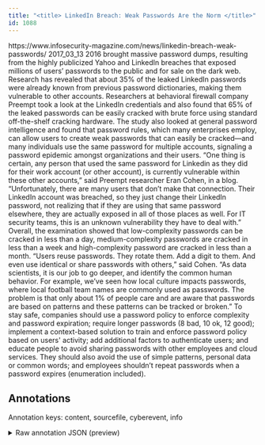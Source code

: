 ```yaml
---
title: "<title> LinkedIn Breach: Weak Passwords Are the Norm </title>"
id: 1088
---
```


<title> LinkedIn Breach: Weak Passwords Are the Norm </title>
<source> https://www.infosecurity-magazine.com/news/linkedin-breach-weak-passwords/ </source>
<date> 2017_03_13 </date>
<text>
2016 brought massive password dumps, resulting from the highly publicized Yahoo and LinkedIn breaches that exposed millions of users’ passwords to the public and for sale on the dark web. Research has revealed that about 35% of the leaked LinkedIn passwords were already known from previous password dictionaries, making them vulnerable to other accounts.
Researchers at behavioral firewall company Preempt took a look at the LinkedIn credentials and also found that 65% of the leaked passwords can be easily cracked with brute force using standard off-the-shelf cracking hardware.
The study also looked at general password intelligence and found that password rules, which many enterprises employ, can allow users to create weak passwords that can easily be cracked—and many individuals use the same password for multiple accounts, signaling a password epidemic amongst organizations and their users.
“One thing is certain, any person that used the same password for Linkedin as they did for their work account (or other account), is currently vulnerable within these other accounts,” said Preempt researcher Eran Cohen, in a blog. “Unfortunately, there are many users that don’t make that connection. Their LinkedIn account was breached, so they just change their LinkedIn password, not realizing that if they are using that same password elsewhere, they are actually exposed in all of those places as well. For IT security teams, this is an unknown vulnerability they have to deal with.”
Overall, the examination showed that low-complexity passwords can be cracked in less than a day, medium-complexity passwords are cracked in less than a week and high-complexity password are cracked in less than a month.
“Users reuse passwords. They rotate them. Add a digit to them. And even use identical or share passwords with others,” said Cohen. “As data scientists, it is our job to go deeper, and identify the common human behavior. For example, we’ve seen how local culture impacts passwords, where local football team names are commonly used as passwords. The problem is that only about 1% of people care and are aware that passwords are based on patterns and these patterns can be tracked or broken.”
To stay safe, companies should use a password policy to enforce complexity and password expiration; require longer passwords (8 bad, 10 ok, 12 good); implement a context-based solution to train and enforce password policy based on users' activity; add additional factors to authenticate users; and educate people to avoid sharing passwords with other employees and cloud services. They should also avoid the use of simple patterns, personal data or common words; and employees shouldn’t repeat passwords when a password expires (enumeration included).
</text>



## Annotations

Annotation keys: content, sourcefile, cyberevent, info

<details>
<summary>Raw annotation JSON (preview)</summary>

```json
{
  "content": "2016 brought massive password dumps, resulting from the highly publicized Yahoo and LinkedIn breaches that exposed millions of users\u2019 passwords to the public and for sale on the dark web. Research has revealed that about 35% of the leaked LinkedIn passwords were already known from previous password dictionaries, making them vulnerable to other accounts. Researchers at behavioral firewall company Preempt took a look at the LinkedIn credentials and also found that 65% of the leaked passwords can be easily cracked with brute force using standard off-the-shelf cracking hardware. The study also looked at general password intelligence and found that password rules, which many enterprises employ, can allow users to create weak passwords that can easily be cracked\u2014and many individuals use the same password for multiple accounts, signaling a password epidemic amongst organizations and their users. \u201cOne thing is certain, any person that used the same password for Linkedin as they did for their work account (or other account), is currently vulnerable within these other accounts,\u201d said Preempt researcher Eran Cohen, in a blog. \u201cUnfortunately, there are many users that don\u2019t make that connection. Their LinkedIn account was breached, so they just change their LinkedIn password, not realizing that if they are using that same password elsewhere, they are actually exposed in all of those places as well. For IT security teams, this is an unknown vulnerability they have to deal with.\u201d Overall, the examination showed that low-complexity passwords can be cracked in less than a day, medium-complexity passwords are cracked in less than a week and high-complexity password are cracked in less than a month. \u201cUsers reuse passwords. They rotate them. Add a digit to them. And even use identical or share passwords with others,\u201d said Cohen. \u201cAs data scientists, it is our job to go deeper, and identify the common human behavior. For example, we\u2019ve seen how local culture impacts passwords, where local football team names are commonly used as passwords. The problem is that only about 1% of people care and are aware that passwords are based on patterns and these patterns can be tracked or broken.\u201d To stay safe, companies should use a password policy to enforce complexity and password expiration; require longer passwords (8 bad, 10 ok, 12 good); implement a context-based solution to train and enforce password policy based on users' activity; add additional factors to authenticate users; and educate people to avoid sharing passwords with other employees and cloud services. They should also avoid the use of simple patterns, personal data or common words; and employees shouldn\u2019t repeat passwords when a password expires (enumeration included).",
  "sourcefile": "1088.txt",
  "cyberevent": {
    "hopper": [
      {
        "index": 0,
        "relation": "Same",
        "events": [
          {
            "index": "E4",
            "type": "Attack",
            "realis": "Actual",
            "nugget": {
              "startOffset": 1226,
              "index": "T13",
              "endOffset": 1238,
              "text": "was breached"
            },
            "argument": [
              {
                "index": "T12",
                "text": "LinkedIn account",
                "endOffset": 1225,
                "role": {
                  "type": "Compromised-Data"
                },
                "startOffset": 1209,
                "type": "PII"
              }
            ],
            "subtype": "Databreach"
          },
          {
            "index": "E5",
            "type": "Attack",
            "realis": "Actual",
            "nugget": {
              "startOffset": 1370,
              "index": "T15",
              "endOffset": 1377,
              "text": "exposed"
            },
            "argument": [
              {
                "index": "T14",
                
```
</details>
